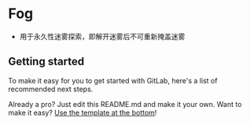 # Fog
* 用于永久性迷雾探索，即解开迷雾后不可重新掩盖迷雾


## Getting started

To make it easy for you to get started with GitLab, here's a list of recommended next steps.

Already a pro? Just edit this README.md and make it your own. Want to make it easy? [Use the template at the bottom](#editing-this-readme)!

